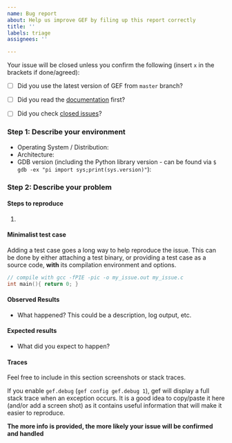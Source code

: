 ```yaml
---
name: Bug report
about: Help us improve GEF by filing up this report correctly
title: ''
labels: triage
assignees: ''

---
```


Your issue will be closed unless you confirm the following (insert `x` in the brackets if done/agreed):
  * [ ] Did you use the latest version of GEF from `master` branch?
  * [ ] Did you read the [documentation](https://gef.readthedocs.org/en/latest/) first?
  * [ ] Did you check [closed issues](https://github.com/hugsy/gef/issues)?


### Step 1: Describe your environment

  * Operating System / Distribution: 
  * Architecture:
  * GDB version (including the Python library version - can be found via `$ gdb -ex "pi import sys;print(sys.version)"`): 


### Step 2: Describe your problem

#### Steps to reproduce

  1.

#### Minimalist test case

Adding a test case goes a long way to help reproduce the issue. This can be done by either attaching a test binary, or providing a test case as a source code, **with** its compilation environment and options.
```c
// compile with gcc -fPIE -pic -o my_issue.out my_issue.c
int main(){ return 0; }
```

#### Observed Results

  * What happened?  This could be a description, log output, etc.


#### Expected results

  * What did you expect to happen?


#### Traces

Feel free to include in this section screenshots or stack traces.

If you enable `gef.debug` (`gef config gef.debug 1`), gef will display a
full stack trace when an exception occurs. It is a good idea to copy/paste it here
(and/or add a screen shot) as it contains useful information that will make it easier
to reproduce. 

**The more info is provided, the more likely your issue will be confirmed and handled**
